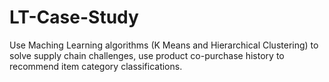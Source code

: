 # LT-Case-Study
Use Maching Learning algorithms (K Means and Hierarchical Clustering) to solve supply chain challenges, use product co-purchase history to recommend item category classifications. 
